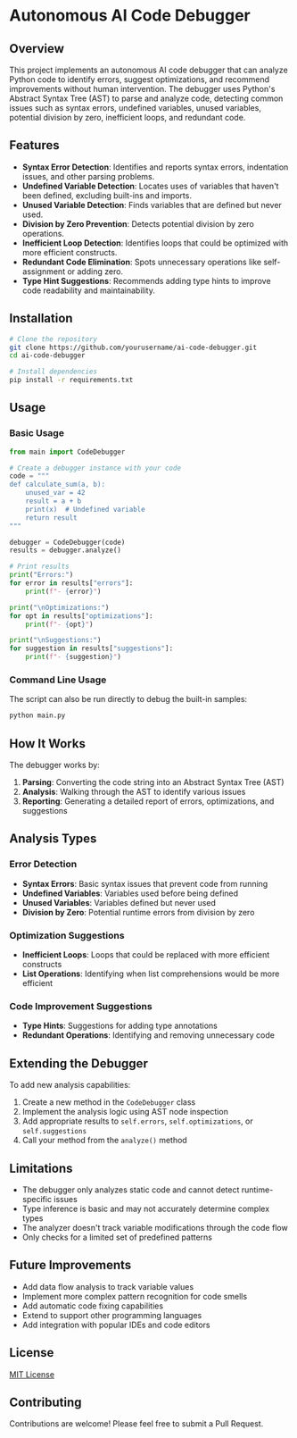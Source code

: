 # Autonomous AI Code Debugger

## Overview
This project implements an autonomous AI code debugger that can analyze Python code to identify errors, suggest optimizations, and recommend improvements without human intervention. The debugger uses Python's Abstract Syntax Tree (AST) to parse and analyze code, detecting common issues such as syntax errors, undefined variables, unused variables, potential division by zero, inefficient loops, and redundant code.

## Features
- **Syntax Error Detection**: Identifies and reports syntax errors, indentation issues, and other parsing problems.
- **Undefined Variable Detection**: Locates uses of variables that haven't been defined, excluding built-ins and imports.
- **Unused Variable Detection**: Finds variables that are defined but never used.
- **Division by Zero Prevention**: Detects potential division by zero operations.
- **Inefficient Loop Detection**: Identifies loops that could be optimized with more efficient constructs.
- **Redundant Code Elimination**: Spots unnecessary operations like self-assignment or adding zero.
- **Type Hint Suggestions**: Recommends adding type hints to improve code readability and maintainability.

## Installation

```bash
# Clone the repository
git clone https://github.com/yourusername/ai-code-debugger.git
cd ai-code-debugger

# Install dependencies
pip install -r requirements.txt
```

## Usage

### Basic Usage
```python
from main import CodeDebugger

# Create a debugger instance with your code
code = """
def calculate_sum(a, b):
    unused_var = 42
    result = a + b
    print(x)  # Undefined variable
    return result
"""

debugger = CodeDebugger(code)
results = debugger.analyze()

# Print results
print("Errors:")
for error in results["errors"]:
    print(f"- {error}")

print("\nOptimizations:")
for opt in results["optimizations"]:
    print(f"- {opt}")

print("\nSuggestions:")
for suggestion in results["suggestions"]:
    print(f"- {suggestion}")
```

### Command Line Usage
The script can also be run directly to debug the built-in samples:

```bash
python main.py
```

## How It Works

The debugger works by:

1. **Parsing**: Converting the code string into an Abstract Syntax Tree (AST)
2. **Analysis**: Walking through the AST to identify various issues
3. **Reporting**: Generating a detailed report of errors, optimizations, and suggestions

## Analysis Types

### Error Detection
- **Syntax Errors**: Basic syntax issues that prevent code from running
- **Undefined Variables**: Variables used before being defined
- **Unused Variables**: Variables defined but never used
- **Division by Zero**: Potential runtime errors from division by zero

### Optimization Suggestions
- **Inefficient Loops**: Loops that could be replaced with more efficient constructs
- **List Operations**: Identifying when list comprehensions would be more efficient

### Code Improvement Suggestions
- **Type Hints**: Suggestions for adding type annotations
- **Redundant Operations**: Identifying and removing unnecessary code

## Extending the Debugger

To add new analysis capabilities:
1. Create a new method in the `CodeDebugger` class
2. Implement the analysis logic using AST node inspection
3. Add appropriate results to `self.errors`, `self.optimizations`, or `self.suggestions`
4. Call your method from the `analyze()` method

## Limitations
- The debugger only analyzes static code and cannot detect runtime-specific issues
- Type inference is basic and may not accurately determine complex types
- The analyzer doesn't track variable modifications through the code flow
- Only checks for a limited set of predefined patterns

## Future Improvements
- Add data flow analysis to track variable values
- Implement more complex pattern recognition for code smells
- Add automatic code fixing capabilities
- Extend to support other programming languages
- Add integration with popular IDEs and code editors

## License
[MIT License](LICENSE)

## Contributing
Contributions are welcome! Please feel free to submit a Pull Request.
